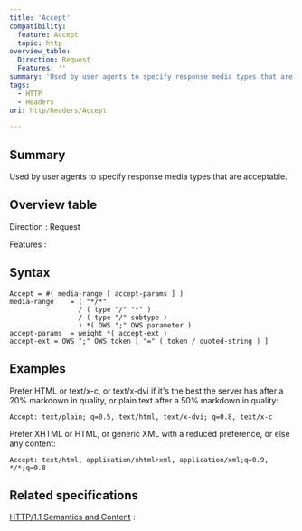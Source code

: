 ```yaml
---
title: 'Accept'
compatibility:
  feature: Accept
  topic: http
overview_table:
  Direction: Request
  Features: ''
summary: 'Used by user agents to specify response media types that are acceptable.'
tags:
  - HTTP
  - Headers
uri: http/headers/Accept

---
```

## Summary

Used by user agents to specify response media types that are acceptable.

## Overview table

Direction
:   Request

Features
:

## Syntax

    Accept = #( media-range [ accept-params ] )
    media-range    = ( "*/*"
                     / ( type "/" "*" )
                     / ( type "/" subtype )
                     ) *( OWS ";" OWS parameter )
    accept-params  = weight *( accept-ext )
    accept-ext = OWS ";" OWS token [ "=" ( token / quoted-string ) ]

## Examples

Prefer HTML or text/x-c, or text/x-dvi if it's the best the server has after a 20% markdown in quality, or plain text after a 50% markdown in quality:

```
Accept: text/plain; q=0.5, text/html, text/x-dvi; q=0.8, text/x-c
```

Prefer XHTML or HTML, or generic XML with a reduced preference, or else any content:

```
Accept: text/html, application/xhtml+xml, application/xml;q=0.9, */*;q=0.8
```

## Related specifications

[HTTP/1.1 Semantics and Content](http://tools.ietf.org/html/rfc7231#section-5.3.2)
:


